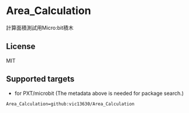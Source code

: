 # Area_Calculation

計算面積測試用Micro:bit積木

## License

MIT

## Supported targets

* for PXT/microbit
(The metadata above is needed for package search.)

```package
Area_Calculation=github:vic13630/Area_Calculation
```
